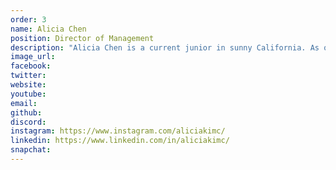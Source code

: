 ```yaml
---
order: 3
name: Alicia Chen
position: Director of Management
description: "Alicia Chen is a current junior in sunny California. As one of the Directors of Management, she handles all internal affairs and communications. She is passionate about challenging the status quo in the tech industry and is an advocate for gender equality. Outside of HAX, Alicia serves as President of Interact Club and Chief of Staff of Model UN Club at her school. She is heavily involved within her community and hopes to one day bridge computer science with medicine! "
image_url: 
facebook: 
twitter: 
website: 
youtube: 
email: 
github: 
discord: 
instagram: https://www.instagram.com/aliciakimc/
linkedin: https://www.linkedin.com/in/aliciakimc/
snapchat: 
---
```


